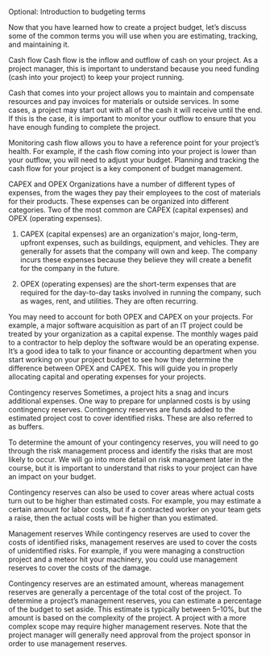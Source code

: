 Optional: Introduction to budgeting terms

Now that you have learned how to create a project budget, let’s discuss some of the common terms you will use when you are estimating, tracking, and maintaining it. 

Cash flow
Cash flow is the inflow and outflow of cash on your project. As a project manager, this is important to understand because you need funding (cash into your project) to 
keep your project running. 

Cash that comes into your project allows you to maintain and compensate resources and pay invoices for materials or outside services. In some cases, a project may start 
out with all of the cash it will receive until the end. If this is the case, it is important to monitor your outflow to ensure that you have enough funding to complete 
the project.


Monitoring cash flow allows you to have a reference point for your project’s health. For example, if the cash flow coming into your project is lower than your outflow, 
you will need to adjust your budget. Planning and tracking the cash flow for your project is a key component of budget management.


CAPEX and OPEX
Organizations have a number of different types of expenses, from the wages they pay their employees to the cost of materials for their products. These expenses can be
organized into different categories. Two of the most common are CAPEX (capital expenses) and OPEX (operating expenses).

1. CAPEX (capital expenses) are an organization's major, long-term, upfront expenses, such as buildings, equipment, and vehicles. They are generally for assets that the
company will own and keep. The company incurs these expenses because they believe they will create a benefit for the company in the future. 

2. OPEX (operating expenses) are the short-term expenses that are required for the day-to-day tasks involved in running the company, such as wages, rent, and utilities.
They are often recurring.  


You may need to account for both OPEX and CAPEX on your projects. For example, a major software acquisition as part of an IT project could be treated by your organization
as a capital expense. The monthly wages paid to a contractor to help deploy the software would be an operating expense. It’s a good idea to talk to your finance or
accounting department when you start working on your project budget to see how they determine the difference between OPEX and CAPEX. This will guide you in properly 
allocating capital and operating expenses for your projects.


Contingency reserves
Sometimes, a project hits a snag and incurs additional expenses. One way to prepare for unplanned costs is by using contingency reserves. Contingency reserves are funds
added to the estimated project cost to cover identified risks. These are also referred to as buffers.


To determine the amount of your contingency reserves, you will need to go through the risk management process and identify the risks that are most likely to occur.
We will go into more detail on risk management later in the course, but it is important to understand that risks to your project can have an impact on your budget.


Contingency reserves can also be used to cover areas where actual costs turn out to be higher than estimated costs. For example, you may estimate a certain amount for
labor costs, but if a contracted worker on your team gets a raise, then the actual costs will be higher than you estimated. 


Management reserves
While contingency reserves are used to cover the costs of identified risks, management reserves are used to cover the costs of unidentified risks. For example, if you
were managing a construction project and a meteor hit your machinery, you could use management reserves to cover the costs of the damage. 


Contingency reserves are an estimated amount, whereas management reserves are generally a percentage of the total cost of the project. To determine a project’s
management reserves, you can estimate a percentage of the budget to set aside. This estimate is typically between 5–10%, but the amount is based on the complexity of 
the project. A project with a more complex scope may require higher management reserves. Note that the project manager will generally need approval from the project
sponsor in order to use management reserves.
